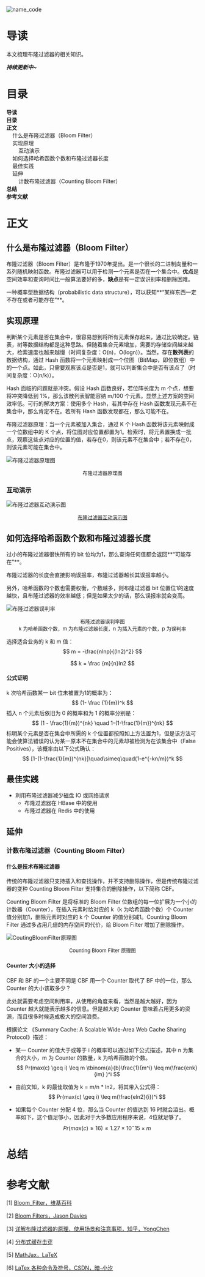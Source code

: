 ![name_code](https://gitee.com/struggle3014/picBed/raw/master/name_code.png)

# 导读

本文梳理布隆过滤器的相关知识。

***持续更新中~***

# 目录

<nav>
<a href='#导读' style='text-decoration:none;font-weight:bolder'>导读</a><br/>
<a href='#目录' style='text-decoration:none;font-weight:bolder'>目录</a><br/>
<a href='#正文' style='text-decoration:none;font-weight:bolder'>正文</a><br/>
&nbsp;&nbsp;&nbsp;&nbsp;<a href='#什么是布隆过滤器（Bloom Filter）' style='text-decoration:none;${border-style}'>什么是布隆过滤器（Bloom Filter）</a><br/>
&nbsp;&nbsp;&nbsp;&nbsp;<a href='#实现原理' style='text-decoration:none;${border-style}'>实现原理</a><br/>
&nbsp;&nbsp;&nbsp;&nbsp;&nbsp;&nbsp;&nbsp;&nbsp;<a href='#互动演示' style='text-decoration:none;${border-style}'>互动演示</a><br/>
&nbsp;&nbsp;&nbsp;&nbsp;<a href='#如何选择哈希函数个数和布隆过滤器长度' style='text-decoration:none;${border-style}'>如何选择哈希函数个数和布隆过滤器长度</a><br/>
&nbsp;&nbsp;&nbsp;&nbsp;<a href='#最佳实践' style='text-decoration:none;${border-style}'>最佳实践</a><br/>
&nbsp;&nbsp;&nbsp;&nbsp;<a href='#延伸' style='text-decoration:none;${border-style}'>延伸</a><br/>
&nbsp;&nbsp;&nbsp;&nbsp;&nbsp;&nbsp;&nbsp;&nbsp;<a href='#计数布隆过滤器（Counting Bloom Filter）' style='text-decoration:none;${border-style}'>计数布隆过滤器（Counting Bloom Filter）</a><br/>
<a href='#总结' style='text-decoration:none;font-weight:bolder'>总结</a><br/>
<a href='#参考文献' style='text-decoration:none;font-weight:bolder'>参考文献</a><br/>
</nav>

# 正文

## 什么是布隆过滤器（Bloom Filter）

布隆过滤器（Bloom Filter）是布隆于1970年提出。是一个很长的二进制向量和一系列随机映射函数。布隆过滤器可以用于检测一个元素是否在一个集合中。**优点**是空间效率和查询时间比一般算法要好的多，**缺点**是有一定误识别率和删除困难。

一种概率型数据结构（probabilistic data structure），可以获知**“某样东西一定不存在或者可能存在”**。

## 实现原理

判断某个元素是否在集合中，很容易想到将所有元素保存起来，通过比较确定。链表，树等数据结构都是这种思路。但随着集合元素增加，需要的存储空间越来越大，检索速度也越来越慢（时间复杂度：O(n)，O(logn)）。当然，存在**散列表**的数据结构，通过 Hash 函数将一个元素映射成一个位图（BitMap，即位数组）中的一个点。如此，只需要观察该点是否是1，就可以判断集合中是否有该点了（时间复杂度：O(n/k)）。

Hash 面临的问题就是冲突。假设 Hash 函数良好，若位阵长度为 m 个点，想要将冲突降低到 1%，那么该散列表智能容纳 m/100 个元素。显然上述方案的空间效率低。可行的解决方案：使用多个 Hash，若其中存在 Hash 函数发现元素不在集合中，那么肯定不在。若所有 Hash 函数发现都在，那么可能不在。

布隆过滤器原理：当一个元素被加入集合，通过 K 个 Hash 函数将该元素映射成一个位数组中的 K 个点，将位图对应位置都置为1。检索时，将元素置换成一批点，观察这些点对应的位置的值，若存在0，则该元素不在集合中；若不存在0，则该元素可能在集合中。

![布隆过滤器原理图](https://gitee.com/struggle3014/picBed/raw/master/布隆过滤器原理图.png)

<div align="center"><font size="2">布隆过滤器原理图</font></div>

### 互动演示

![布隆过滤器互动演示图](https://gitee.com/struggle3014/picBed/raw/master/布隆过滤器互动演示图.png)

<div align="center"><font size="2"><a href="https://www.jasondavies.com/bloomfilter">布隆过滤器互动演示图</a></font></div>

## 如何选择哈希函数个数和布隆过滤器长度

过小的布隆过滤器很快所有的 bit 位均为1，那么查询任何值都会返回**“可能存在”**。

布隆过滤器的长度会直接影响误报率，布隆过滤器越长其误报率越小。

另外，哈希函数的个数也需要权衡，个数越多，则布隆过滤器 bit 位置位1的速度越快，且布隆过滤器的效率越低；但是如果太少的话，那么误报率就会变高。

![布隆过滤器误判率](https://gitee.com/struggle3014/picBed/raw/master/布隆过滤器误判率图.png)

<div align="center"><font size="2">布隆过滤器误判率图<br>k 为哈希函数个数，m 为布隆过滤器长度，n 为插入元素的个数，p 为误判率</font></div>

选择适合业务的 k 和 m 值：
$$
m = -\frac{nlnp}{(ln2)^2}
$$

$$
k = \frac {m}{n}ln2
$$

#### 公式证明

k 次哈希函数某一 bit 位未被置为1的概率为：
$$
(1- \frac {1}{m})^k
$$
插入 n 个元素后依旧为 0 的概率和为 1 的概率分别是：
$$
(1 - \frac{1}{m})^{nk} \quad 1-(1-\frac{1}{m})^{nk}
$$
标明某个元素是否在集合中所需的 k 个位置都按照如上方法置为1，但是该方法可能会使算法错误的认为某一原本不在集合中的元素却被检测为在该集合中（False Positives），该概率由以下公式确认：
$$
[1-(1-\frac{1}{m})^{nk}]\quad\simeq\quad(1-e^{-kn/m})^k
$$

## 最佳实践

* 利用布隆过滤器减少磁盘 IO 或网络请求
  * 布隆过滤器在 HBase 中的使用
  * 布隆过滤器在 Redis 中的使用

## 延伸

### 计数布隆过滤器（Counting Bloom Filter）

#### 什么是技术布隆过滤器

传统的布隆过滤器只支持插入和查找操作，并不支持删除操作，但是传统布隆过滤器的变种 Counting Bloom Filter 支持集合的删除操作，以下简称 CBF。

Counting Bloom Filter 是将标准的 Bloom Filter 位数组的每一位扩展为一个小的计数器（Counter），在插入元素时给对应的 k（k 为哈希函数个数）个 Counter 值分别加1，删除元素时对应的 k 个 Counter 的值分别减1。Counting Bloom Filter 通过多占用几倍的内存空间的代价，给 Bloom Filter 增加了删除操作。

![CoutingBloomFilter原理图](C:\Users\yue_zhou\Desktop\笔记图片\CoutingBloomFilter原理图.png)

<div align="center"><font size="2">Counting Bloom Filter 原理图</font></div>

#### Counter 大小的选择

CBF 和 BF 的一个主要不同是 CBF 用一个 Counter 取代了 BF 中的一位，那么 Counter 的大小该取多少？

此处就需要考虑空间利用率，从使用的角度来看，当然是越大越好，因为 Counter 越大就能表示越多的信息。但是越大的 Counter 意味着占用更多的资源，而且很多时候造成极大的空间浪费。

根据论文 《Summary Cache: A Scalable Wide-Area Web Cache Sharing Protocol》描述：

* 某一 Counter 的值大于或等于 i 的概率可以通过如下公式描述，其中 n 为集合的大小，m 为 Counter 的数量，k 为哈希函数的个数。
  $$
  Pr(max(c) \geq i) \leq m \tbinom{a}{b}\frac{1}{m^i} \leq m(\frac{enk}{im} )^i
  $$

* 由前文知，k 的最佳取值为 k = m/n * ln2，将其带入公式得：
  $$
  Pr(max(c) \geq i) \leq m(\frac{eln2}{i})^i
  $$

* 如果每个 Counter 分配 4 位，那么当 Counter 的值达到 16 时就会溢出。概率如下，这个值足够小，因此对于大多数应用程序来说，4位就足够了。
  $$
  Pr(max(c) \geq 16) \leq 1.27 \times 10^-15 \times m
  $$

# 总结



# 参考文献

[1] [Bloom_Filter，维基百科](http://en.wikipedia.org/wiki/Bloom_filter)

[2] [Bloom Filters，Jason Davies](https://www.jasondavies.com/bloomfilter/)

[3] [详解布隆过滤器的原理，使用场景和注意事项，知乎，YongChen](https://zhuanlan.zhihu.com/p/43263751)

[4] [分布式缓存击穿](https://blog.csdn.net/fouy_yun/article/details/81075432)

[5] [MathJax，LaTeX](http://docs.mathjax.org/en/latest/input/tex/macros/index.html)

[6] [LaTex 各种命令及符号，CSDN，暗-小汐](https://www.cnblogs.com/hznumqf/p/13534529.html)

